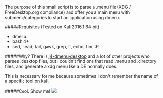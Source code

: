 The purpose of this small script is to parse a .menu file (XDG / FreeDesktop.org compliance) and offer you a main menu with submenu/categories to start an application using dmenu.

#####Requisites
(Tested on Kali 2016.1 64-bit)
- dmenu 
- bash 4+
- sed, head, tail, gawk, grep, tr, echo, find :P

#####Why?
There is [j4-dmenu-desktop](https://github.com/enkore/j4-dmenu-desktop) and a lot of other projects who parses .desktop files, but I couldn't find one that read .menu and .directory files, and generate a xdg menu like a DE normally does.

This is necessary for me because sometimes I don't remember the name of a specific tool on kali.

#####Cool. Show me!
![](https://cloud.githubusercontent.com/assets/5271831/15372638/c36d73c6-1d17-11e6-8e54-f718a098927c.gif)
